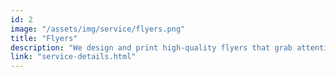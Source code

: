 ```yaml
---
id: 2
image: "/assets/img/service/flyers.png"
title: "Flyers"
description: "We design and print high-quality flyers that grab attention and deliver your message clearly. Perfect for promotions, events, and marketing campaigns across Hosur"
link: "service-details.html"
---
```

